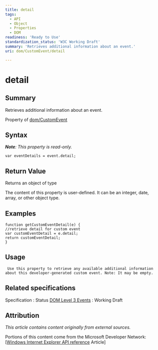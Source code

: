 ```yaml
---
title: detail
tags:
  - API
  - Object
  - Properties
  - DOM
readiness: 'Ready to Use'
standardization_status: 'W3C Working Draft'
summary: 'Retrieves additional information about an event.'
uri: dom/CustomEvent/detail

---
```

# detail

## Summary

Retrieves additional information about an event.

<span data-meta="applies_to" data-type="key">Property of <span data-type="value">[dom/CustomEvent](/dom/CustomEvent)</span></span>

## Syntax

***Note**: This property is read-only.*

``` {.js}
var eventDetails = event.detail;
```

## Return Value

<span data-meta="return" data-type="key">Returns an object of type <span data-type="value"></span></span>

The content of this property is user-defined. It can be an integer, date, array, or other object type.

## Examples

``` {.js}
function getCustomEventDetail(e) {
//retrieve detail for custom event
var customEventDetail = e.detail;
return customEventDetail;
}
```

## Usage

     Use this property to retrieve any available additional information about this developer-generated custom event. Note: It may be empty.

## Related specifications

Specification
:   Status
[DOM Level 3 Events](http://www.w3.org/TR/DOM-Level-3-Events/)
:   Working Draft

## Attribution

*This article contains content originally from external sources.*

Portions of this content come from the Microsoft Developer Network: [[Windows Internet Explorer API reference](http://msdn.microsoft.com/en-us/library/ie/hh828809%28v=vs.85%29.aspx) Article]

